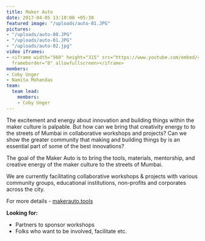```yaml
---
title: Maker Auto
date: 2017-04-05 13:10:00 +05:30
featured image: "/uploads/auto-01.JPG"
pictures:
- "/uploads/auto-00.JPG"
- "/uploads/auto-01.JPG"
- "/uploads/auto-02.jpg"
video iframes:
- <iframe width="560" height="315" src="https://www.youtube.com/embed/4j1E92De-jI"
  frameborder="0" allowfullscreen></iframe>
members:
- Coby Unger
- Namita Mohandas
team:
  team lead:
    members:
    - Coby Unger
---
```


The excitement and energy about innovation and building things within the maker culture is palpable. But how can we bring that creativity energy to to the streets of Mumbai in collaborative workshops and projects? Can we show the greater community that making and building things by is an essential part of some of the best innovations?

The goal of the Maker Auto is to bring the tools, materials, mentorship, and creative energy of the maker culture to the streets of Mumbai.

We are currently facilitating collaborative workshops & projects with various community groups, educational institutions, non-profits and corporates across the city.

For more details - [makerauto.tools](http://makerauto.tools/)

**Looking for:**
* Partners to sponsor workshops
* Folks who want to be involved, facilitate etc.